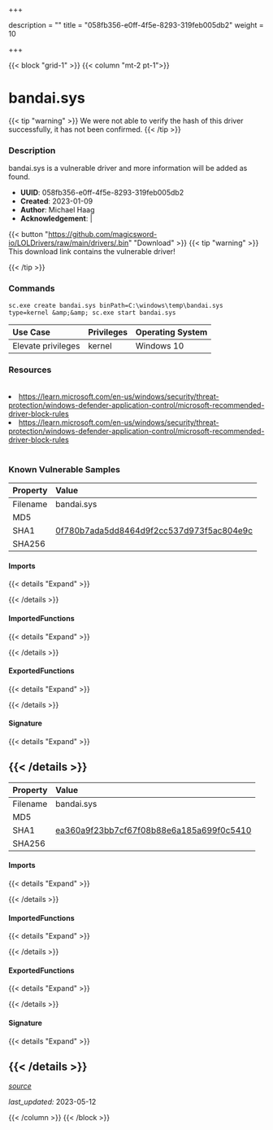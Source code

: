 +++

description = ""
title = "058fb356-e0ff-4f5e-8293-319feb005db2"
weight = 10

+++


{{< block "grid-1" >}}
{{< column "mt-2 pt-1">}}


# bandai.sys


{{< tip "warning" >}}
We were not able to verify the hash of this driver successfully, it has not been confirmed.
{{< /tip >}}


### Description

bandai.sys is a vulnerable driver and more information will be added as found.
- **UUID**: 058fb356-e0ff-4f5e-8293-319feb005db2
- **Created**: 2023-01-09
- **Author**: Michael Haag
- **Acknowledgement**:  | [](https://twitter.com/)

{{< button "https://github.com/magicsword-io/LOLDrivers/raw/main/drivers/.bin" "Download" >}}
{{< tip "warning" >}}
This download link contains the vulnerable driver!

{{< /tip >}}

### Commands

```
sc.exe create bandai.sys binPath=C:\windows\temp\bandai.sys type=kernel &amp;&amp; sc.exe start bandai.sys
```

| Use Case | Privileges | Operating System | 
|:---- | ---- | ---- |
| Elevate privileges | kernel | Windows 10 |

### Resources
<br>
<li><a href=" https://learn.microsoft.com/en-us/windows/security/threat-protection/windows-defender-application-control/microsoft-recommended-driver-block-rules"> https://learn.microsoft.com/en-us/windows/security/threat-protection/windows-defender-application-control/microsoft-recommended-driver-block-rules</a></li>
<li><a href="https://learn.microsoft.com/en-us/windows/security/threat-protection/windows-defender-application-control/microsoft-recommended-driver-block-rules">https://learn.microsoft.com/en-us/windows/security/threat-protection/windows-defender-application-control/microsoft-recommended-driver-block-rules</a></li>
<br>

### Known Vulnerable Samples

| Property           | Value |
|:-------------------|:------|
| Filename           | bandai.sys |
| MD5                | [](https://www.virustotal.com/gui/file/) |
| SHA1               | [0f780b7ada5dd8464d9f2cc537d973f5ac804e9c](https://www.virustotal.com/gui/file/0f780b7ada5dd8464d9f2cc537d973f5ac804e9c) |
| SHA256             | [](https://www.virustotal.com/gui/file/) |


#### Imports
{{< details "Expand" >}}

{{< /details >}}
#### ImportedFunctions
{{< details "Expand" >}}

{{< /details >}}
#### ExportedFunctions
{{< details "Expand" >}}

{{< /details >}}

#### Signature
{{< details "Expand" >}}

{{< /details >}}
-----
| Property           | Value |
|:-------------------|:------|
| Filename           | bandai.sys |
| MD5                | [](https://www.virustotal.com/gui/file/) |
| SHA1               | [ea360a9f23bb7cf67f08b88e6a185a699f0c5410](https://www.virustotal.com/gui/file/ea360a9f23bb7cf67f08b88e6a185a699f0c5410) |
| SHA256             | [](https://www.virustotal.com/gui/file/) |


#### Imports
{{< details "Expand" >}}

{{< /details >}}
#### ImportedFunctions
{{< details "Expand" >}}

{{< /details >}}
#### ExportedFunctions
{{< details "Expand" >}}

{{< /details >}}

#### Signature
{{< details "Expand" >}}

{{< /details >}}
-----



[*source*](https://github.com/magicsword-io/LOLDrivers/tree/main/yaml/058fb356-e0ff-4f5e-8293-319feb005db2.yaml)

*last_updated:* 2023-05-12








{{< /column >}}
{{< /block >}}
